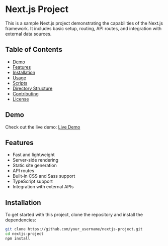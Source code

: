 # Next.js Project

This is a sample Next.js project demonstrating the capabilities of the Next.js framework. It includes basic setup, routing, API routes, and integration with external data sources.

## Table of Contents

- [Demo](#demo)
- [Features](#features)
- [Installation](#installation)
- [Usage](#usage)
- [Scripts](#scripts)
- [Directory Structure](#directory-structure)
- [Contributing](#contributing)
- [License](#license)

## Demo

Check out the live demo: [Live Demo]([https://your-demo-link.com](https://meeting-calender.vercel.app/))

## Features

- Fast and lightweight
- Server-side rendering
- Static site generation
- API routes
- Built-in CSS and Sass support
- TypeScript support
- Integration with external APIs

## Installation

To get started with this project, clone the repository and install the dependencies:

```bash
git clone https://github.com/your_username/nextjs-project.git
cd nextjs-project
npm install

